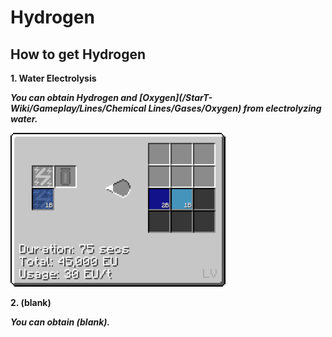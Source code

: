 # Hydrogen

## How to get Hydrogen

**1. Water Electrolysis**

***You can obtain Hydrogen and [Oxygen](/StarT-Wiki/Gameplay/Lines/Chemical Lines/Gases/Oxygen) from electrolyzing water.***

![H](H_img/electrolyzer_water_electrolysis.png)

**2. (blank)**

***You can obtain (blank).***

